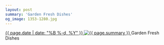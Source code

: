 ```yaml
---
layout: post
summary: 'Garden Fresh Dishes'
og_image: 1353-1280.jpg
---
```


<p>
 <time>
  <a href="/1353">
   {{ page.date | date: "%B %-d, %Y" }}
  </a>
 </time>
 <a href="/1353">
  <img alt="{{ page.summary }}" data-taken="5/5/2021" sizes="(min-width: 700px) 50vw, calc(100vw - 2rem)" src="{{ site.assets_url }}/1353-640.jpg" srcset="{{ site.assets_url }}/1353-320.jpg 320w, {{ site.assets_url }}/1353-640.jpg 640w, {{ site.assets_url }}/1353-960.jpg 960w, {{ site.assets_url }}/1353-1280.jpg 1280w"/>
 </a>
 <span>
  Garden Fresh Dishes
 </span>
</p>
